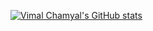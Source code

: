 [![Vimal Chamyal's GitHub stats](https://github-readme-stats.vercel.app/api?username=VimalChamyal&theme=dark)](https://github.com/VimalChamyal/github-readme-stats)
